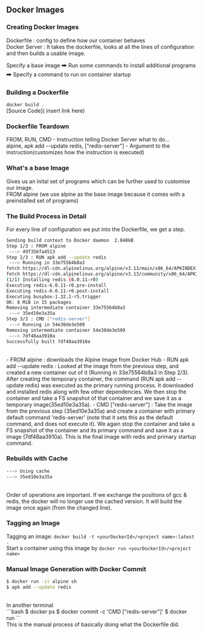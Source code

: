 ## Docker Images

### Creating Docker Images
Dockerfile : config to define how our container behaves <br/>
Docker Server : It takes the dockerfile, looks at all the lines of configuration and then builds a usable image.

Specify a base image 🠲 Run some commands to install additional programs 🠲 Specify a command to run on container startup

### Building a Dockerfile
```docker build .``` <br/>
[Source Code]( insert link here) <br/> 

### Dockerfile Teardown
FROM, RUN, CMD - Instruction telling Docker Server what to do... <br/>
alpine, apk add --update redis, ["redis-server"] - Argument to the instruction(customizes how the instruction is executed) <br/>

### What's a base Image
Gives us an inital set of programs which can be further used to customise our image. <br/>
FROM alpine (we use alpine as the base image because it comes with a preinstalled set of programs) <br/>

### The Build Process in Detail
For every line of configuration we put into the Dockerfile, we get a step. <br/>
```bash
Sending build context to Docker daemon  2.048kB
Step 1/3 : FROM alpine
 ---> 49f356fa4513
Step 2/3 : RUN apk add --update redis
 ---> Running in 33e75564b8a3
fetch https://dl-cdn.alpinelinux.org/alpine/v3.13/main/x86_64/APKINDEX.tar.gz
fetch https://dl-cdn.alpinelinux.org/alpine/v3.13/community/x86_64/APKINDEX.tar.gz
(1/1) Installing redis (6.0.11-r0)
Executing redis-6.0.11-r0.pre-install
Executing redis-6.0.11-r0.post-install
Executing busybox-1.32.1-r5.trigger
OK: 8 MiB in 15 packages
Removing intermediate container 33e75564b8a3
 ---> 35ed10e3a35a
Step 3/3 : CMD ["redis-server"]
 ---> Running in 54e30de3e509
Removing intermediate container 54e30de3e509
 ---> 7df48aa3910a
Successfully built 7df48aa3910a
``` 
<br/>
- FROM alpine : downloads the Alpine Image from Docker Hub
- RUN apk add --update redis : Looked at the image from the previous step, and created a new container out of it (Running in 33e75564b8a3 in Step 2/3). After creating the temporary container, the command (RUN apk add --update redis) was executed as the primary running process. It downloaded and installed redis along with few other dependencies. We then stop the container and take a FS snapshot of that container and we save it as a temporary image(35ed10e3a35a).
- CMD ["redis-server"] : Take the image from the previous step (35ed10e3a35a) and create a container with primary default command 'redis-server' (note that it sets this as the default command, and does not execute it). We again stop the container and take a FS snapshot of the container and its primary command and save it as a image (7df48aa3910a). This is the final image with redis and primary startup command. 
<br/>

### Rebuilds with Cache
``` bash
---> Using cache
---> 35ed10e3a35a
```
<br/>
Order of operations are important. If we exchange the positions of gcc & redis, the docker will no longer use the cached version. It will build the image once again (from the changed line).

### Tagging an Image
Tagging an image:
```docker build -t <yourDockerId>/<project name>:latest .``` <br/>
Start a container using this image by ```docker run <yourDockerId>/<project name>``` <br/>

### Manual Image Generation with Docker Commit
```bash
$ docker run -it alpine sh
$ apk add --update redis
``` 
<br/>
In another terminal <br/>
```bash
$ docker ps
$ docker commit -c 'CMD ["redis-server"]' <container id>
$ docker run <container id>
```
<br/>
This is the manual process of basically doing what the Dockerfile did.